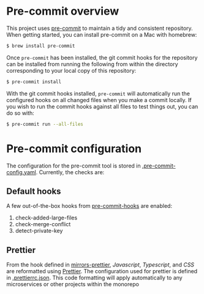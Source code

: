 # Pre-commit overview

This project uses [pre-commit](https://pre-commit.com/) to maintain a tidy and consistent repository. When getting started,
you can install pre-commit on a Mac with homebrew:

```bash
$ brew install pre-commit
```

Once `pre-commit` has been installed, the git commit hooks for the repository can be installed from running the following
from within the directory corresponding to your local copy of this repository:

```bash
$ pre-commit install
```

With the git commit hooks installed, `pre-commit` will automatically run the configured hooks on all changed files when you make a commit
locally. If you wish to run the commit hooks against all files to test things out, you can do so with:

```bash
$ pre-commit run --all-files
```

# Pre-commit configuration

The configuration for the pre-commit tool is stored in [.pre-commit-config.yaml](.pre-commit-config.yaml). Currently, the checks are:

## Default hooks

A few out-of-the-box hooks from [pre-commit-hooks](https://github.com/pre-commit/pre-commit-hooks) are enabled:
1. check-added-large-files
1. check-merge-conflict
1. detect-private-key

## Prettier

From the hook defined in [mirrors-prettier](https://github.com/pre-commit/mirrors-prettier), *Javascript*, *Typescript*, and *CSS* are reformatted
using [Prettier](https://prettier.io/). The configuration used for prettier is defined in [.prettierrc.json](.prettierrc.json). This code
formatting will apply automatically to any microservices or other projects within the monorepo
